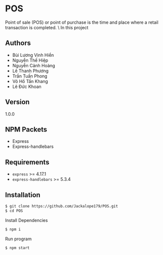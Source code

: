 # POS
Point of sale (POS) or point of purchase is the time and place where a retail transaction is completed. \\
In this project
## Authors
- Bùi Lương Vinh Hiển
- Nguyễn Thế Hiệp
- Nguyễn Cảnh Hoàng
- Lê Thanh Phương
- Trần Tuấn Phong
- Võ Hồ Tấn Khang
- Lê Đức Khoan
## Version
1.0.0
## NPM Packets
- Express
- Express-handlebars
## Requirements
- `express` >= 4.17.1
- `express-handlebars` >= 5.3.4
## Installation

```sh
$ git clone https://github.com/Jackalope179/POS.git
$ cd POS
```
Install Dependencies

```sh
$ npm i
```

Run program

```sh
$ npm start
```
